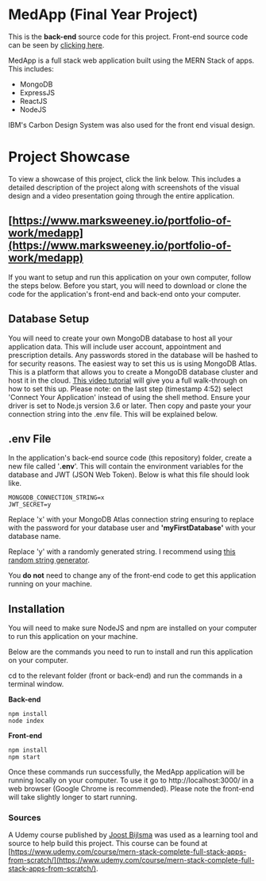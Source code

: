 # MedApp (Final Year Project)
This is the __back-end__ source code for this project. Front-end source code can be seen by [clicking here](https://github.com/MarkSweeney96/medapp-frontend).

MedApp is a full stack web application built using the MERN Stack of apps. This includes:
- MongoDB
- ExpressJS
- ReactJS
- NodeJS

IBM's Carbon Design System was also used for the front end visual design. 

# Project Showcase
To view a showcase of this project, click the link below. This includes a detailed description of the project along with screenshots of the visual design and a video presentation going through the entire application.

## [https://www.marksweeney.io/portfolio-of-work/medapp](https://www.marksweeney.io/portfolio-of-work/medapp)
If you want to setup and run this application on your own computer, follow the steps below. Before you start, you will need to download or clone the code for the application's front-end and back-end onto your computer.

## Database Setup
You will need to create your own MongoDB database to host all your application data. This will include user account, appointment and prescription details. Any passwords stored in the database will be hashed to for security reasons. The easiest way to set this us is using MongoDB Atlas. This is a platform that allows you to create a MongoDB database cluster and host it in the cloud. [This video tutorial](https://www.youtube.com/watch?v=tON8dUrvquE) will give you a full walk-through on how to set this up. Please note: on the last step (timestamp 4:52) select 'Connect Your Application' instead of using the shell method. Ensure your driver is set to Node.js version 3.6 or later. Then copy and paste your your connection string into the .env file. This will be explained below. 

## .env File
In the application's back-end source code (this repository) folder, create a new file called '__.env__'. This will contain the environment variables for the database and JWT (JSON Web Token). Below is what this file should look like. 

```
MONGODB_CONNECTION_STRING=x
JWT_SECRET=y
```
Replace 'x' with your MongoDB Atlas connection string ensuring to replace __<password>__ with the password for your database user and __'myFirstDatabase'__ with your database name.

Replace 'y' with a randomly generated string. I recommend using [this random string generator](https://www.random.org/strings/).

You __do not__ need to change any of the front-end code to get this application running on your machine.

## Installation
You will need to make sure NodeJS and npm are installed on your computer to run this application on your machine.

Below are the commands you need to run to install and run this application on your computer.



cd to the relevant folder (front or back-end) and run the commands in a terminal window. 

__Back-end__
```
npm install
node index
```

__Front-end__
```
npm install
npm start
```

Once these commands run successfully, the MedApp application will be running locally on your computer. To use it go to http://localhost:3000/ in a web browser (Google Chrome is recommended). Please note the front-end will take slightly longer to start running.

### Sources
A Udemy course published by [Joost Bijlsma](https://www.udemy.com/user/joost-bijlsma/) was used as a learning tool and source to help build this project. This course can be found at [https://www.udemy.com/course/mern-stack-complete-full-stack-apps-from-scratch/](https://www.udemy.com/course/mern-stack-complete-full-stack-apps-from-scratch/).
